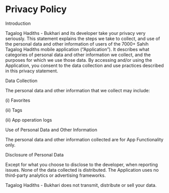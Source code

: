 # Privacy Policy

Introduction

Tagalog Hadiths - Bukhari and its developer take your privacy very seriously. This statement explains the steps we take to collect, and use of the personal data and other information of users of the 7000+ Sahih Tagalog Hadiths mobile application (“Application”). It describes what categories of personal data and other information we collect, and the purposes for which we use those data. By accessing and/or using the Application, you consent to the data collection and use practices described in this privacy statement.

Data Collection

The personal data and other information that we collect may include:

(i) Favorites

(ii) Tags

(ii) App operation logs

Use of Personal Data and Other Information

The personal data and other information collected are for App Functionality only.

Disclosure of Personal Data

Except for what you choose to disclose to the developer, when reporting issues. None of the data collected is distributed. The Application uses no third-party analytics or advertising frameworks.

Tagalog Hadiths - Bukhari does not transmit, distribute or sell your data.


